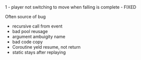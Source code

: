 1 - player not switching to move when falling is complete - FIXED

Often source of bug
- recursive call from event
- bad pool reusage
- argument ambuigity name
- bad code copy
- Coroutine yeld resume, not return
- static stays after replaying